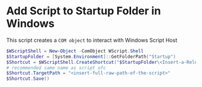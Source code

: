 # Add Script to Startup Folder in Windows

This script creates a `COM object` to interact with Windows Script Host
```powershell
$WScriptShell = New-Object -ComObject WScript.Shell
$StartupFolder = [System.Environment]::GetFolderPath("Startup")
$Shortcut = $WScriptShell.CreateShortcut("$StartupFolder\<Insert-a-Relevant-Name-to-put-as-a-Shortcut.Ink>")
# recommended same name as script ofc
$Shortcut.TargetPath = "<insert-full-raw-path-of-the-script>"
$Shortcut.Save()
```

